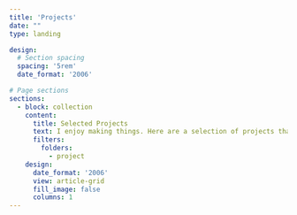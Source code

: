 ```yaml
---
title: 'Projects'
date: ""
type: landing

design:
  # Section spacing
  spacing: '5rem'
  date_format: '2006'

# Page sections
sections:
  - block: collection
    content:
      title: Selected Projects
      text: I enjoy making things. Here are a selection of projects that I have worked on over the years. This page is still under development, as I have several more projects I need to add.
      filters:
        folders:
          - project
    design:
      date_format: '2006'
      view: article-grid
      fill_image: false
      columns: 1
---
```

